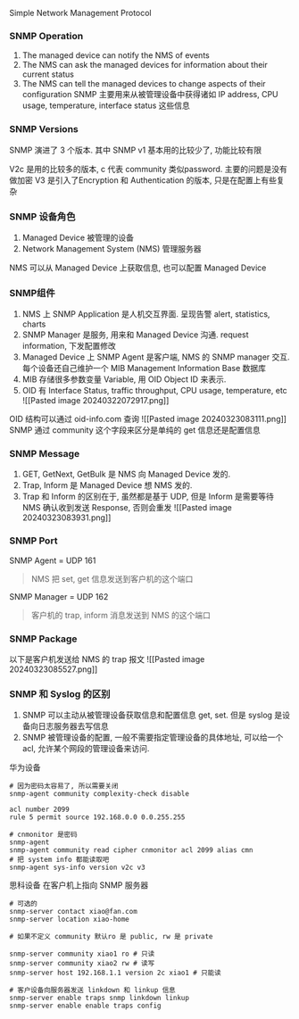 Simple Network Management Protocol

### SNMP Operation
1. The managed device can notify the NMS of events
2. The NMS can ask the managed devices for information about their current status
3. The NMS can tell the managed devices to change aspects of their configuration 
SNMP 主要用来从被管理设备中获得诸如 IP address, CPU usage, temperature, interface status 这些信息


### SNMP Versions
SNMP 演进了 3 个版本. 其中 SNMP v1 基本用的比较少了, 功能比较有限 

V2c 是用的比较多的版本, c 代表 community 类似password. 主要的问题是没有做加密
V3 是引入了Encryption 和 Authentication 的版本, 只是在配置上有些复杂


### SNMP 设备角色
1. Managed Device 被管理的设备
2. Network Management System (NMS) 管理服务器

NMS 可以从 Managed Device 上获取信息, 也可以配置 Managed Device

### SNMP组件
1. NMS 上 SNMP Application 是人机交互界面. 呈现告警 alert, statistics, charts 
2. SNMP Manager 是服务, 用来和 Managed Device 沟通. request information, 下发配置修改
3. Managed Device 上 SNMP Agent 是客户端, NMS 的 SNMP manager 交互. 每个设备还自己维护一个 MIB Management Information Base 数据库
4. MIB 存储很多参数变量 Variable, 用 OID  Object ID 来表示. 
5. OID 有 Interface Status, traffic throughput, CPU usage, temperature, etc
![[Pasted image 20240322072917.png]]

OID 结构可以通过 oid-info.com 查询
![[Pasted image 20240323083111.png]]
SNMP 通过 community 这个字段来区分是单纯的 get 信息还是配置信息

### SNMP Message
1. GET, GetNext, GetBulk 是 NMS 向 Managed Device 发的. 
2. Trap, Inform 是 Managed Device 想 NMS 发的. 
3. Trap 和 Inform 的区别在于, 虽然都是基于 UDP, 但是 Inform 是需要等待 NMS 确认收到发送 Response, 否则会重发
![[Pasted image 20240323083931.png]]

### SNMP Port
SNMP Agent = UDP 161 
> NMS 把 set, get 信息发送到客户机的这个端口

SNMP Manager = UDP 162 
> 客户机的 trap, inform 消息发送到 NMS 的这个端口

### SNMP Package

以下是客户机发送给 NMS 的 trap 报文
![[Pasted image 20240323085527.png]]
### SNMP 和 Syslog 的区别
1. SNMP 可以主动从被管理设备获取信息和配置信息 get, set. 但是 syslog 是设备向日志服务器去写信息
2. SNMP 被管理设备的配置, 一般不需要指定管理设备的具体地址, 可以给一个 acl, 允许某个网段的管理设备来访问. 



华为设备
```shell
# 因为密码太容易了, 所以需要关闭
snmp-agent community complexity-check disable

acl number 2099
rule 5 permit source 192.168.0.0 0.0.255.255

# cnmonitor 是密码
snmp-agent
snmp-agent community read cipher cnmonitor acl 2099 alias cmn
# 把 system info 都能读取吧
snmp-agent sys-info version v2c v3
```

思科设备
在客户机上指向 SNMP 服务器
```shell
# 可选的
snmp-server contact xiao@fan.com
snmp-server location xiao-home

# 如果不定义 community 默认ro 是 public, rw 是 private

snmp-server community xiao1 ro # 只读
snmp-server community xiao2 rw # 读写
snmp-server host 192.168.1.1 version 2c xiao1 # 只能读

# 客户设备向服务器发送 linkdown 和 linkup 信息
snmp-server enable traps snmp linkdown linkup 
snmp-server enable enable traps config 

```

